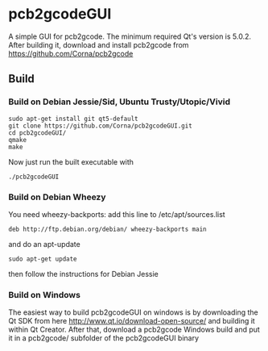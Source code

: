 # pcb2gcodeGUI
A simple GUI for pcb2gcode. 
The minimum required Qt's version is 5.0.2.
After building it, download and install pcb2gcode
from https://github.com/Corna/pcb2gcode

## Build
### Build on Debian Jessie/Sid, Ubuntu Trusty/Utopic/Vivid
    
    sudo apt-get install git qt5-default
    git clone https://github.com/Corna/pcb2gcodeGUI.git
    cd pcb2gcodeGUI/
    qmake
    make

Now just run the built executable with

    ./pcb2gcodeGUI

### Build on Debian Wheezy
You need wheezy-backports: add this line to /etc/apt/sources.list

	deb http://ftp.debian.org/debian/ wheezy-backports main

and do an apt-update

	sudo apt-get update

then follow the instructions for Debian Jessie

### Build on Windows
The easiest way to build pcb2gcodeGUI on windows is by downloading
the Qt SDK from here http://www.qt.io/download-open-source/ and
building it within Qt Creator. After that, download a pcb2gcode
Windows build and put it in a pcb2gcode/ subfolder of the pcb2gcodeGUI
binary

